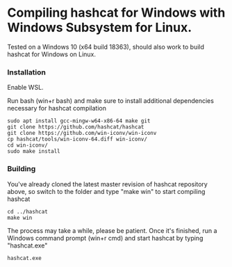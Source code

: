# Compiling hashcat for Windows with Windows Subsystem for Linux.

Tested on a Windows 10 (x64 build 18363), should also work to build hashcat for Windows on Linux.

### Installation ###

Enable WSL.

Run bash (win+r bash) and make sure to install additional dependencies necessary for hashcat compilation
```
sudo apt install gcc-mingw-w64-x86-64 make git
git clone https://github.com/hashcat/hashcat
git clone https://github.com/win-iconv/win-iconv 
cp hashcat/tools/win-iconv-64.diff win-iconv/
cd win-iconv/
sudo make install
```

### Building ###

You've already cloned the latest master revision of hashcat repository above, so switch to the folder and type "make win" to start compiling hashcat
```
cd ../hashcat
make win
```

The process may take a while, please be patient. Once it's finished, run a Windows command prompt (win+r cmd) and start hashcat by typing "hashcat.exe"

```
hashcat.exe
```